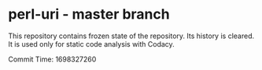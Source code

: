 # perl-uri - master branch

This repository contains frozen state of the repository.
Its history is cleared. It is used only for static code
analysis with Codacy.

Commit Time: 1698327260